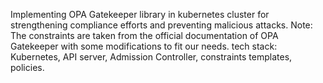 Implementing OPA Gatekeeper library in kubernetes cluster for strengthening compliance efforts and preventing malicious attacks.
Note: The constraints are taken from the official documentation of OPA Gatekeeper with some modifications to fit our needs.
tech stack: Kubernetes, API server, Admission Controller, constraints templates, policies.
